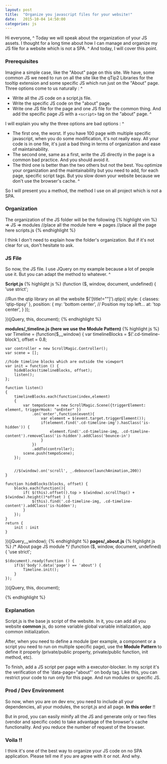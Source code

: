 ```yaml
---
layout: post
title:  "Organize you javascript files for your website!"
date:   2015-10-04 14:50:00
categories: js
---
```


Hi everyone, 
^
Today we will speak about the organization of your JS assets. I thought for a long time about how I can manage and organize my JS file for a website which is not a SPA.
^
And today, I will cover this point. 

### Prerequisites ###

Imagine a simple case, like the "About" page on this site. We have, some common JS we need to run on all the site like the qTip2 Libraries for the tooltip extension and some specific JS which run just on the "About" page. Three options come to us naturally :
^
- Write all the JS code on a script.js file. 
- Write the specific JS code on the "about" page. 
- Write one JS file for the page and one JS file for the common thing. And add the specific page JS with a `<script>` tag on the "about" page. 
^

I will explain you why the three options are bad options : 
^
- The first one, the worst. If you have 100 page with multiple specific javascript, when you do some modification, it's not really easy. All your code is in one file, it's just a bad thing in terms of organization and ease of maintainability.
- The second one, same as a first, write the JS directly in the page is a common bad practice. And you should avoid it. 
- The third one is better than the two others but not the best. You optimize your organization and the maintainability but you need to add, for each page, specific script tags. But you slow down your website because we don't use the browser's cache. 
^

So I will present you a method, the method I use on all project which is not a SPA. 

### Organization ###
The organization of the JS folder will be the following 
{% highlight vim %}
=> JS 
    => modules
        //place all the module here
    => pages
        //place all the page here
    scripts.js
{% endhighlight %}

I think I don't need to explain how the folder's organization. But if it's not clear for us, don't hesitate to ask. 

### JS File ###

So now, the JS file. I use JQuery on my example because a lot of people use it. But you can adapt the method to whatever. 
^

**Script.js**
{% highlight js %}
(function ($, window, document, undefined) {
  'use strict';
  
  //Run the qtip library on all the website
  $('[title!=""]').qtip({
    style: {
      classes: 'qtip-tipsy'
    },
    position: {
      my: 'bottom center',  // Position my top left...
      at: 'top center',
    }
  });
  
})(jQuery, this, document);
{% endhighlight %}

**modules/_timeline.js (here we use the Module Pattern)**
{% highlight js %}
var Timeline = (function($,_,window) {
    var timelineBlocks = $('.cd-timeline-block'),
        offset = 0.8;

    var controller = new ScrollMagic.Controller();
    var scene = [];

    //hide timeline blocks which are outside the viewport
    var init = function () {
        hideBlocks(timelineBlocks, offset);
        listen();
    };

    function listen()
    {
        timelineBlocks.each(function(index,element)
        {
            var tempoScene = new ScrollMagic.Scene({triggerElement: element, triggerHook: "onEnter" })
                .on('enter',function(event){
                    var element = $(event.target.triggerElement());
                    if(element.find('.cd-timeline-img').hasClass('is-hidden')) {
                        element.find('.cd-timeline-img, .cd-timeline-content').removeClass('is-hidden').addClass('bounce-in')
                    }
                })
                .addTo(controller);
            scene.push(tempoScene);
        });


        //$(window).on('scroll', _.debounce(launchAnimation,200))
    }

    function hideBlocks(blocks, offset) {
        blocks.each(function(){
            if( $(this).offset().top > $(window).scrollTop() + $(window).height()*offset ) {
                $(this).find('.cd-timeline-img, .cd-timeline-content').addClass('is-hidden');
            }
        });
    }
    return {
        init : init
    }
})(jQuery,_,window);
{% endhighlight %}
**pages/_about.js**
{% highlight js %}
/*
    About page JS module
 */
(function ($, window, document, undefined) {
    'use strict';

    $(document).ready(function () {
        if($('body').data('page') == 'about') {
            Timeline.init();
        }
    });

})(jQuery, this, document);

{% endhighlight %}

### Explanation ###

Script.js is the base js script of the website. In it, you can add all you website **common** js, do some variable global variable initialization, app common initialization. 

After, when you need to define a module (per example, a component or a script you need to run on multiple specific page), use the **Module Pattern** to define it properly (private/public property, private/public function, init method, etc). 

To finish, add a JS script per page with a executor-blocker. In my script it's the verification of the 'data-page="about"' on body tag. Like this, you can restrict your code to run only for this page. And run modules or specific JS.

### Prod / Dev Environment ###
So now, when you are on dev env, you need to include all your dependencies, all your modules, the script.js and all page. **In this order** !! 

But in prod, you can easily minify all the JS and generate only or two files (vendor and specific code) to take advantage of the browser's cache functionality. And you reduce the number of request of the browser. 

### Voila !! ###

I think it's one of the best way to organize your JS code on no SPA application. Please tell me if you are agree with it or not. And why. 